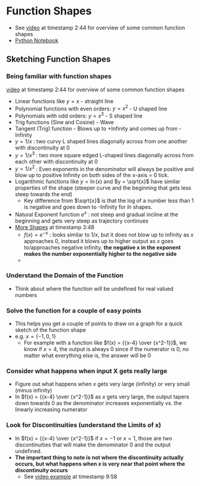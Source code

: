 # Function Shapes

- See [video](https://www.udemy.com/course/pycalc1_x/learn/lecture/33947256) at timestamp 2:44 for overview of some common function shapes
- [Python Notebook](./functionshapes.ipynb)

## Sketching Function Shapes

### Being familiar with function shapes
[video](https://www.udemy.com/course/pycalc1_x/learn/lecture/33947256) at timestamp 2:44 for overview of some common function shapes

- Linear functions like $y=x$ - straight line
- Polynomial functions with even orders: $y = x^2$ - U shaped line
- Polynomials with odd orders: $y = x^3$ - S shaped line
- Trig functions (Sine and Cosine) - Wave
- Tangent (Trig) function - Blows up to +Infinity and comes up from -Infinity
- $y = 1/x$ : two curvy L shaped lines diagonally across from one another with discontinuity at 0
- $y = 1/x^3$ : two more square edged L-shaped lines diagonally across from each other with discontinuity at 0
- $y = 1/x^2$ : Even exponents in the denominator will always be positive and blow up to positive Infinity on both sides of the x-axis = 0 tick.
- Logarithmic functions like $y = \ln(x)$ and $y = \sqrt{x}$ have similar properties of the shape (steeper curve and the beginning that gets less steep towards the end)
  - Key difference from $\sqrt{x}$ is that the log of a number less than 1 is negative and goes down to -Infinity for $ln$ shapes.
- Natural Exponent function $e^x$ : not steep and gradual incline at the beginning and gets very steep as trajectory continues
- [More Shapes](https://www.udemy.com/course/pycalc1_x/learn/lecture/33947292) at timestamp 3:48
  - $f(x) = e^{-x}$ : looks similar to $1/x$, but it does not blow up to infinity as $x$ approaches 0, instead it blows up to higher output as $x$ goes to/approaches negative infinity, **the negative x in the exponent makes the number exponentially higher to the negative side**
  - 

### Understand the Domain of the Function

- Think about where the function will be undefined for real valued numbers

### Solve the function for a couple of easy points

- This helps you get a couple of points to draw on a graph for a quick sketch of the function shape
- e.g. $x = \{-1,0,1\}$
  - For example with a function like $f(x) = {{x-4} \over {x^2-1}}$, we know if $x = 4$, the output is always 0 since if the numerator is 0, no matter what everything else is, the answer will be 0

### Consider what happens when input X gets really large

- Figure out what happens when $x$ gets very large (infinity) or very small (minus infinity)
- In $f(x) = {{x-4} \over {x^2-1}}$ as $x$ gets very large, the output tapers down towards 0 as the denominator increases exponentially vs. the linearly increasing numerator

### Look for Discontinuities (understand the Limits of x)

- In $f(x) = {{x-4} \over {x^2-1}}$ if $x = -1$ or $x = 1$, those are two discontinuities that will make the denominator 0 and the output undefined.
- **The important thing to note is not where the discontinuity actually occurs, but what happens when $x$ is very near that point where the discontinuity occurs**
  - See [video example](https://www.udemy.com/course/pycalc1_x/learn/lecture/33947256) at timestamp 9:58
